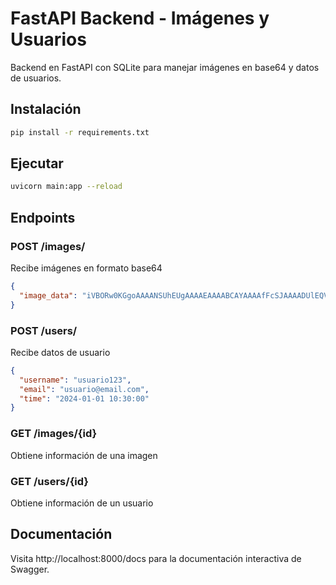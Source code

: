 # FastAPI Backend - Imágenes y Usuarios

Backend en FastAPI con SQLite para manejar imágenes en base64 y datos de usuarios.

## Instalación

```bash
pip install -r requirements.txt
```

## Ejecutar

```bash
uvicorn main:app --reload
```

## Endpoints

### POST /images/
Recibe imágenes en formato base64
```json
{
  "image_data": "iVBORw0KGgoAAAANSUhEUgAAAAEAAAABCAYAAAAfFcSJAAAADUlEQVR42mP8/5+hHgAHggJ/PchI7wAAAABJRU5ErkJggg=="
}
```

### POST /users/
Recibe datos de usuario
```json
{
  "username": "usuario123",
  "email": "usuario@email.com",
  "time": "2024-01-01 10:30:00"
}
```

### GET /images/{id}
Obtiene información de una imagen

### GET /users/{id}
Obtiene información de un usuario

## Documentación
Visita http://localhost:8000/docs para la documentación interactiva de Swagger.
